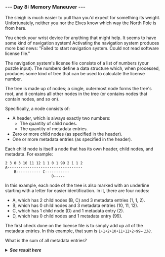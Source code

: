 ﻿### --- Day 8: Memory Maneuver ---

The sleigh is much easier to pull than you'd expect for something its
weight. Unfortunately, neither you nor the Elves know which way the North 
Pole is from here.

You check your wrist device for anything that might help. It seems to have
some kind of navigation system! Activating the navigation system produces
more bad news: "Failed to start navigation system. Could not read software 
license file."

The navigation system's license file consists of a list of numbers (your
puzzle input). The numbers define a data structure which, when processed,
produces some kind of tree that can be used to calculate the license
number.

The tree is made up of nodes; a single, outermost node forms the tree's
root, and it contains all other nodes in the tree (or contains nodes that 
contain nodes, and so on).

Specifically, a node consists of:

- A header, which is always exactly two numbers:
    - The quantity of child nodes.
    - The quantity of metadata entries.
- Zero or more child nodes (as specified in the header).
- One or more metadata entries (as specified in the header).

Each child node is itself a node that has its own header, child nodes, and
metadata. For example:

    2 3 0 3 10 11 12 1 1 0 1 99 2 1 1 2
    A----------------------------------
        B----------- C-----------
                         D-----

In this example, each node of the tree is also marked with an underline
starting with a letter for easier identification. In it, there are four
nodes:

- A, which has 2 child nodes (B, C) and 3 metadata entries (1, 1, 2).
- B, which has 0 child nodes and 3 metadata entries (10, 11, 12).
- C, which has 1 child node (D) and 1 metadata entry (2).
- D, which has 0 child nodes and 1 metadata entry (99).

The first check done on the license file is to simply add up all of the
metadata entries. In this example, that sum is `1+1+2+10+11+12+2+99=` *`138`*.

What is the sum of all metadata entries?

<details>
  <summary><strong><em>See result here</em></strong></summary>
	Your puzzle answer was <strong><em>42501</em></strong>.
</details>